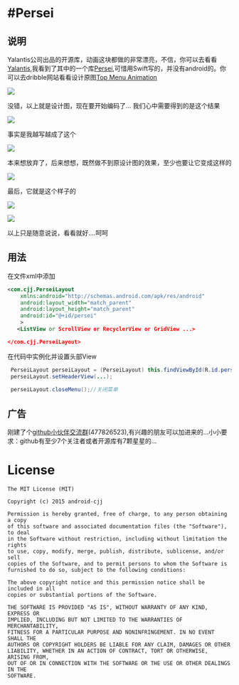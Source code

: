 #Persei
==========================


 说明
----------------
Yalantis公司出品的开源库，动画这块都做的非常漂亮，不信，你可以去看看[Yalantis](https://github.com/Yalantis),我看到了其中的一个库[Persei](https://github.com/Yalantis/Persei),可惜用Swift写的，并没有android的。你可以去dribble网站看看设计原图[Top Menu Animation](https://dribbble.com/shots/1706861-Top-Menu-Animation?list=users&offset=23)

![](https://github.com/Yalantis/Persei/raw/master/Assets/animation.gif)

没错，以上就是设计图，现在要开始编码了...
我们心中需要得到的是这个结果

![](http://img.55bbs.com/10_500x2000/974/li5c2kC78GdkQ.jpg)

事实是我越写越成了这个

![](http://www.ename.cn/data/article/201412/03/1417588595.jpg)

本来想放弃了，后来想想，既然做不到原设计图的效果，至少也要让它变成这样的

![](http://img4.duitang.com/uploads/item/201403/04/20140304122431_XMCuj.thumb.600_0.jpeg)

最后，它就是这个样子的

![](http://www.apkbus.com/data/attachment/forum/201509/24/141035ugk917wf899f4gi8.gif)

![](http://www.apkbus.com/data/attachment/forum/201509/24/112741wmju2p3nenjnjg8d.png)

以上只是随意说说，看看就好....呵呵

用法
----------------------------------------
在文件xml中添加
```xml
<com.cjj.PerseiLayout
    xmlns:android="http://schemas.android.com/apk/res/android"
    android:layout_width="match_parent"
    android:layout_height="match_parent"
    android:id="@+id/persei"
    >
   <ListView or ScrollView or RecyclerView or GridView ...>

</com.cjj.PerseiLayout>
```

在代码中实例化并设置头部View
```java
 PerseiLayout perseiLayout = (PerseiLayout) this.findViewById(R.id.persei);
 perseiLayout.setHeaderView(...);
 
 perseiLayout.closeMenu();//关闭菜单
 ```
 
广告
-----------------------------
刚建了个[github小伙伴交流群](http://t.cn/RyiVjnv)(477826523),有兴趣的朋友可以加进来的...小小要求：github有至少7个关注者或者开源库有7颗星星的... 

 
License
=======

    The MIT License (MIT)

	Copyright (c) 2015 android-cjj

	Permission is hereby granted, free of charge, to any person obtaining a copy
	of this software and associated documentation files (the "Software"), to deal
	in the Software without restriction, including without limitation the rights
	to use, copy, modify, merge, publish, distribute, sublicense, and/or sell
	copies of the Software, and to permit persons to whom the Software is
	furnished to do so, subject to the following conditions:

	The above copyright notice and this permission notice shall be included in all
	copies or substantial portions of the Software.

	THE SOFTWARE IS PROVIDED "AS IS", WITHOUT WARRANTY OF ANY KIND, EXPRESS OR
	IMPLIED, INCLUDING BUT NOT LIMITED TO THE WARRANTIES OF MERCHANTABILITY,
	FITNESS FOR A PARTICULAR PURPOSE AND NONINFRINGEMENT. IN NO EVENT SHALL THE
	AUTHORS OR COPYRIGHT HOLDERS BE LIABLE FOR ANY CLAIM, DAMAGES OR OTHER
	LIABILITY, WHETHER IN AN ACTION OF CONTRACT, TORT OR OTHERWISE, ARISING FROM,
	OUT OF OR IN CONNECTION WITH THE SOFTWARE OR THE USE OR OTHER DEALINGS IN THE
	SOFTWARE.





